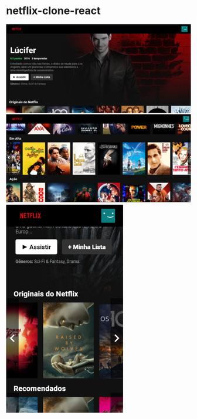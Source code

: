 # netflix-clone-react

![foto1](images/foto1.png)
![foto2](images/foto2.png)
![foto3](images/foto3.png)
